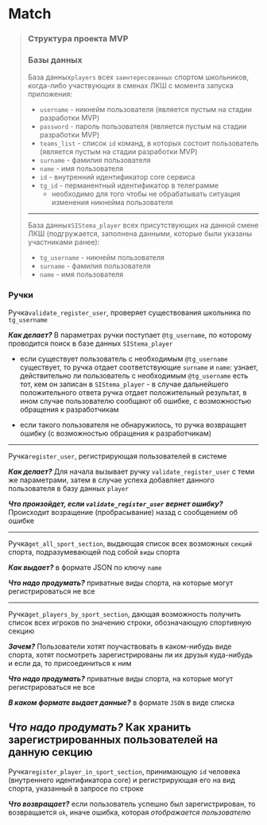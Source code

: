 # Match

> ### Cтруктура проекта MVP
> ### Базы данных
>  База данных`players` всех `заинтересованных` спортом школьников, когда-либо участвующих в сменах ЛКШ с момента запуска приложения:
>
> - `username` - никнейм пользователя (является пустым на стадии разработки MVP)
 >- `password` - пароль пользователя (является пустым на стадии разработки MVP)
>- `teams_list` - список `id` команд, в которых состоит пользователь (является пустым на стадии разработки MVP)
> - `surname` - фамилия пользователя
> - `name` - имя пользователя
> - `id` - внутренний идентификатор core сервиса
> - `tg_id` - перманентный идентификатор в телеграмме 
>    - необходимо для того чтобы не обрабатывать ситуация изменения никнейма пользователя
> ---
>  База данных`SIStema_player` всех присутствующих на данной смене ЛКШ (подгружается, заполнена данными, которые были указаны участниками ранее):
>
> - `tg_username` - никнейм пользователя
> - `surname` - фамилия пользователя
> - `name` - имя пользователя
>

### Ручки
Ручка`validate_register_user`, проверяет существования школьника по `tg_username`

_**Как делает?**_
В параметрах ручки поступает `@tg_username`, по которому проводится поиск в базе данных `SIStema_player`
- если существует пользователь с необходимым `@tg_username` существует, то ручка отдает соответствующие `surname` и `name`: узнает, действительно ли пользователь с необходимым `@tg_username` есть тот, кем он записан в `SIStema_player` - в случае дальнейшего положительного ответа ручка отдает положительный результат, в ином случае пользователю сообщают об ошибке, с возможностью обращения к разработчикам

- если такого пользователя не обнаружилось, то ручка возвращает ошибку (с возможностью обращения к разработчикам)

---
 Ручка`register_user`, регистрирующая пользователей в системе

 _**Как делает?**_
Для начала вызывает ручку `validate_register_user` с теми же параметрами, затем в случае успеха добавляет данного пользователя в базу данных `player`

_**Что произойдет, если `validate_register_user` вернет ошибку?**_
Происходит возращение (пробрасывание) назад с сообщением об ошибке

---
 Ручка`get_all_sport_section`, выдающая список всех возможных `секций` спорта, подразумевающей под собой `виды` спорта

_**Как выдает?**_
в формате JSON по ключу `name`

_**Что надо продумать?**_
приватные виды спорта, на которые могут регистрироваться не все

---

Ручка`get_players_by_sport_section`, дающая возможность получить список всех игроков по значению строки, обозначающую спортивную секцию 


_**Зачем?**_
Пользователи хотят поучаствовать в каком-нибудь виде спорта, хотят посмотреть зарегистрированы ли их друзья куда-нибудь и если да, то присоединиться к ним

_**Что надо продумать?**_
приватные виды спорта, на которые могут регистрироваться не все

_**В каком формате выдает данные?**_
в формате `JSON` в виде списка

_**Что надо продумать?**_
Как хранить зарегистрированных пользователей на данную секцию
---
Ручка`register_player_in_sport_section`, принимающую `id` человека (внутреннего идентификатора core) и регистрирующая его на вид спорта, указанный в запросе по строке

_**Что возвращает?**_
если пользователь успешно был зарегистрирован, то возвращается `ok`, иначе ошибка, которая _отображается пользователю_